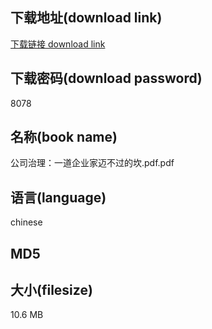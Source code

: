 ## 下载地址(download link)
[下载链接 download link](https://tutu365.netlify.app/?s=%E5%85%AC%E5%8F%B8%E6%B2%BB%E7%90%86%EF%BC%9A%E4%B8%80%E9%81%93%E4%BC%81%E4%B8%9A%E5%AE%B6%E8%BF%88%E4%B8%8D%E8%BF%87%E7%9A%84%E5%9D%8E.pdf)

## 下载密码(download password)
8078

## 名称(book name)
公司治理：一道企业家迈不过的坎.pdf.pdf

## 语言(language)
chinese

## MD5


## 大小(filesize)
10.6 MB
